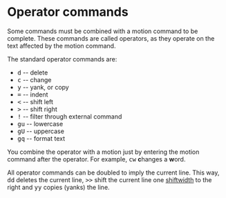 # Operator commands

Some commands must be combined with a motion command to be complete. These
commands are called operators, as they operate on the text affected by the
motion command.

The standard operator commands are:

  * <kbd>d</kbd> -- delete
  * <kbd>c</kbd> -- change
  * <kbd>y</kbd> -- yank, or copy
  * <kbd>=</kbd> -- indent
  * <kbd>&lt;</kbd> -- shift left
  * <kbd>&gt;</kbd> -- shift right
  * <kbd>!</kbd> -- filter through external command
  * <kbd>gu</kbd> -- lowercase
  * <kbd>gU</kbd> -- uppercase
  * <kbd>gq</kbd> -- format text

You combine the operator with a motion just by entering the motion command
after the operator. For example, <kbd>cw</kbd> **c**hanges a **w**ord.

All operator commands can be doubled to imply the current line. This way,
<kbd>dd</kbd> deletes the current line, <kbd>&gt;&gt;</kbd> shift the current
line one [shiftwidth](indent_settings.html) to the right and <kbd>yy</kbd>
copies (yanks) the line.

